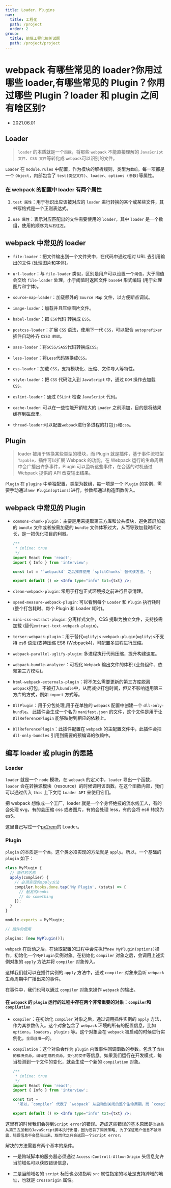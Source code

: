 ```yaml
---
title: Loader、Plugins
nav:
  title: 工程化
  path: /project
  order: 2
group:
  title: 前端工程化相关试题
  path: /project/project
---
```


# webpack 有哪些常见的 loader?你用过哪些 loader,有哪些常见的 Plugin？你用过哪些 Plugin？loader 和 plugin 之间有啥区别?

- 2021.06.01

## Loader

> `loader` 的本质就是一个`函数`，将那些 `webpack` 不能直接理解的 `JavaScript 文件`、`CSS 文件`等转化成 `webpack`可以识别的文件。

`Loader` 在 `module.rules` 中配置，作为模块的解析规则，类型为`数组`。每一项都是一个 `Object`，内部包含了 `test(类型文件)`、`loader`、`options (参数)`等属性。

### 在 webpack 的配置中 loader 有两个属性

1. `test 属性`：用于标识出应该被对应的 `loader` 进行转换的某个或某些文件，其书写格式是一个正则表达式。

2. `use 属性`：表示对应匹配出的文件需要使用的 `loader`，其中 `loader` 是一个数组，使用的顺序为`从右往左`。

## webpack 中常见的 loader

- `file-loader`：把文件输出到一个文件夹中，在代码中通过相对 URL 去引用输出的文件 (处理图片和字体)。

- `url-loader`：与 `file-loader` 类似，区别是用户可以设置一个`阈值`，大于阈值会交给 `file-loader` 处理，小于阈值时返回文件 `base64` 形式编码 (用于处理图片和字体)。

- `source-map-loader`：加载额外的 `Source Map` 文件，以方便断点调试。

- `image-loader`：加载并且压缩图片文件。

- `babel-loader`：把 `ES6`代码 转换成 `ES5`。

- `postcss-loader`：扩展 `CSS` 语法，使用下一代 `CSS`，可以配合 `autoprefixer` 插件自动补齐 `CSS3 前缀`。

- `sass-loader`：将`SCSS/SASS`代码转换成`CSS`。

- `less-loader`：将`Less`代码转换成`CSS`。

- `css-loader`：加载 `CSS`，支持模块化、压缩、文件导入等特性。

- `style-loader`：把 `CSS` 代码注入到 `JavaScript` 中，通过 `DOM` 操作去加载 `CSS`。

- `eslint-loader`：通过 `ESLint` 检查 `JavaScript` 代码。

- `cache-loader`: 可以在一些性能开销较大的 `Loader` 之前添加，目的是将结果缓存到磁盘里。

- `thread-loader`:可以配置`webpack`进行多进程的打包`js`和`css`。

## Plugin

> loader 被用于转换某些类型的模块，而 Plugin 就是插件，基于事件流框架 `Tapable`，插件可以扩展 Webpack 的功能，在 Webpack 运行的生命周期中会广播出许多事件，Plugin 可以监听这些事件，在合适的时机通过 Webpack 提供的 API 改变输出结果。

`Plugin` 在 `plugins` 中单独配置，类型为数组，每一项是一个 `Plugin` 的实例，需要手动通过`new Plugin(options)`进行，参数都通过构造函数传入。

## webpack 中常见的 Plugin

- `commons-chunk-plugin`：主要是用来提取第三方库和公共模块，避免首屏加载的 `bundle` 文件或者按需加载的 `bundle` 文件体积过大，从而导致加载时间过长，是一把优化项目的利器。

  ```jsx
  /**
   * inline: true
   */
  import React from 'react';
  import { Info } from 'interview';

  const txt = '`webpack4` 之后推荐使用 `splitChunks` 替代该方法。';

  export default () => <Info type="info" txt={txt} />;
  ```

- `clean-webpack-plugin`: 常用于打包正式环境报之前进行目录清理。

- `speed-measure-webpack-plugin`: 可以看到每个 `Loader` 和 `Plugin` 执行耗时 (整个打包耗时、每个 Plugin 和 Loader 耗时)。

- `mini-css-extract-plugin`: 分离样式文件，CSS 提取为独立文件，支持按需加载 (替代`extract-text-webpack-plugin`)。

- `terser-webpack-plugin`：用于替代`uglifyjs-webpack-plugin`(`uglifyjs`不支持 es6 语法)支持压缩 ES6 (Webpack4)，可配置多进程进行压缩。

- `webpack-parallel-uglify-plugin`: 多进程执行代码压缩，提升构建速度。

- `webpack-bundle-analyzer`：可视化 `Webpack` 输出文件的体积 (业务组件、依赖第三方模块)。

- `html-webpack-externals-plugin`：将不怎么需要更新的第三方库脱离`webpack`打包，不被打入`bundle`中，从而减少打包时间，但又不影响运用第三方库的方式，例如 `import` 方式等。

- `DllPlugin`：用于分包处理,用于在单独的 `webpack` 配置中创建一个 `dll-only-bundle`。 此插件会生成一个名为 `manifest.json` 的文件，这个文件是用于让 `DllReferencePlugin` 能够映射到相应的依赖上。

- `DllReferencePlugin`：此插件配置在 `webpack` 的主配置文件中，此插件会把 `dll-only-bundles` 引用到需要的预编译的依赖中。

## 编写 loader 或 plugin 的思路

### Loader

`loader` 就是一个 `node` 模块，在 `webpack` 的定义中，`loader` 导出一个函数，`loader` 会在转换源模块（resource）的时候调用该函数。在这个函数内部，我们可以通过传入 `this` 上下文给 `Loader API` 来使用它们。

把 webpack 想像成一个工厂，loader 就是一个个身怀绝技的流水线工人，有的会处理 svg，有的会压缩 css 或者图片，有的会处理 less，有的会将 es6 转换为 es5。

这里自己写过一个[px2rem](https://xjl271314.github.io/docs/project/webpack.html#%E5%8A%A8%E6%89%8B%E5%AE%9E%E7%8E%B0%E4%B8%80%E4%B8%AA-loader-%E4%B9%8B%E7%AE%80%E6%98%93%E7%9A%84jsx-px2rem)的 Loader。

### Plugin

`plugin` 的本质是一个`类`。这个类必须实现的方法就是 `apply`。所以，一个基础的 `plugin` 如下：

```js
class MyPlugin {
  // 插件的名称
  apply(complier) {
    // 必须实现的apply方法
    compiler.hooks.done.tap('My Plugin', (stats) => {
      // 触发的hooks
      // do something
    });
  }
}

module.exports = MyPlugin;

// 插件的使用

plugins: [new MyPlugin()];
```

`webpack` 在启动之后，在读取配置的过程中会先执行`new MyPlugin(options)`操作，初始化一个`MyPlugin`实例对象。在初始化 `compiler` 对象之后，会调用上述实例对象的 `apply` 方法并将 `compiler` 对象传入。

这样我们就可以在插件实例的 `apply` 方法中，通过 `compiler` 对象来监听 `webpack` 生命周期中广播出来的事件。

在事件中，我们也可以通过 `compiler` 对象来操作 `webpack` 的输出。

#### 在 `webpack` 的 `plugin` 运行的过程中存在两个非常重要的对象：`compiler`和`compilation`

- `compiler`：在初始化 `compiler` 对象之后，通过调用插件实例的 `apply` 方法，作为其参数传入。这个对象包含了 `webpack` 环境的所有的配置信息，比如 `options`，`loaders`，`plugins` 等。这个对象会在 `webpack` 被启动的时候进行实例化，`全局且唯一`的。

- `compilation`：这个对象会作为 `plugin` 内置事件回调函数的参数。包含了`当前的模块资源`，`编译生成的资源`，`变化的文件`等信息。如果我们运行在开发模式，每当检测到一个文件的变化，就会生成一个新的 `compilation` 对象。

  ```jsx
  /**
   * inline: true
   */
  import React from 'react';
  import { Info } from 'interview';

  const txt =
    '所以，`compiler` 代表了 `webpack` 从启动到关闭的整个生命周期，而 `compilation` 仅仅代表了一次新的编译。';

  export default () => <Info type="info" txt={txt} />;
  ```

这里有的时候我们会碰到`Script error`的错误。造成这些错误的基本原因是`当这些从第三方加载的JavaScript脚本执行出错，因为违背了同源策略, 为了保证用户信息不被泄露，错误信息不会显示出来，取而代之只会返回一个Script error。`

解决的方法需要有两个基本的条件。

- 一是跨域脚本的服务器必须通过 `Access-Controll-Allow-Origin` 头信息允许当前域名可以获取错误信息，

- 二是当前域名的 `script` 标签也必须指明 `src` 属性指定的地址是支持跨域的地址，也就是 `crossorigin` 属性。
